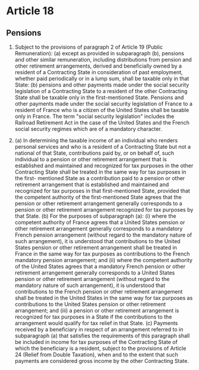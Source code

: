 # Article 18
## Pensions

1. Subject to the provisions of paragraph 2 of Article 19 (Public Remuneration):
  (a) except as provided in subparagraph (b), pensions and other similar
  remuneration, including distributions from pension and other retirement arrangements,
  derived and beneficially owned by a resident of a Contracting State in consideration of
  past employment, whether paid periodically or in a lump sum, shall be taxable only in
  that State:
  (b) pensions and other payments made under the social security legislation of a
  Contracting State to a resident of the other Contracting State shall be taxable only in the
  first-mentioned State. Pensions and other payments made under the social security
  legislation of France to a resident of France who is a citizen of the United States shall be
  taxable only in France. The term "social security legislation" includes the Railroad
  Retirement Act in the case of the United States and the French social security regimes
  which are of a mandatory character.

2.  (a) In determining the taxable income of an individual who renders personal
    services and who is a resident of a Contracting State but not a national of that State,
    contributions paid by, or on behalf of, such individual to a pension or other retirement
    arrangement that is established and maintained and recognized for tax purposes in the
    other Contracting State shall be treated in the same way for tax purposes in the first-
    mentioned State as a contribution paid to a pension or other retirement arrangement that
    is established and maintained and recognized for tax purposes in that first-mentioned
    State, provided that the competent authority of the first-mentioned State agrees that the
    pension or other retirement arrangement generally corresponds to a pension or other
    retirement arrangement recognized for tax purposes by that State.
    (b) For the purposes of subparagraph (a):
      (i) where the competent authority of France agrees that a United States
      pension or other retirement arrangement generally corresponds to a mandatory
      French pension arrangement (without regard to the mandatory nature of such
      arrangement), it is understood that contributions to the United States pension or
      other retirement arrangement shall be treated in France in the same way for tax
      purposes as contributions to the French mandatory pension arrangement; and
      (ii) where the competent authority of the United States agrees that a
      mandatory French pension or other retirement arrangement generally corresponds
      to a United States pension or other retirement arrangement (without regard to the
      mandatory nature of such arrangement), it is understood that contributions to the
      French pension or other retirement arrangement shall be treated in the United
      States in the same way for tax purposes as contributions to the United States
      pension or other retirement arrangement; and
      (iii) a pension or other retirement arrangement is recognized for tax
      purposes in a State if the contributions to the arrangement would qualify for tax
      relief in that State.
    (c) Payments received by a beneficiary in respect of an arrangement referred to in
    subparagraph (a) that satisfies the requirements of this paragraph shall be included in
    income for tax purposes of the Contracting State of which the beneficiary is a resident,
    subject to the provisions of Article 24 (Relief from Double Taxation), when and to the
    extent that such payments are considered gross income by the other Contracting State.
